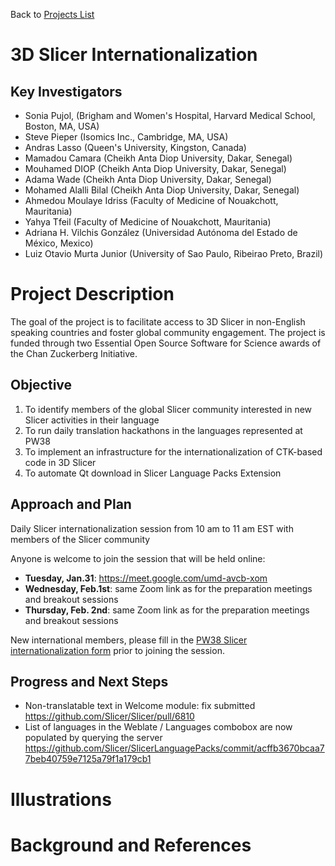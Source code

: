 Back to [Projects List](../../README.md#ProjectsList)

# 3D Slicer Internationalization

## Key Investigators

- Sonia Pujol, (Brigham and Women's Hospital, Harvard Medical School, Boston, MA, USA) 
- Steve Pieper (Isomics Inc., Cambridge, MA, USA) 
- Andras Lasso (Queen's University, Kingston, Canada)
- Mamadou Camara (Cheikh Anta Diop University, Dakar, Senegal)
- Mouhamed DIOP (Cheikh Anta Diop University, Dakar, Senegal)
- Adama Wade (Cheikh Anta Diop University, Dakar, Senegal)
- Mohamed Alalli Bilal (Cheikh Anta Diop University, Dakar, Senegal)
- Ahmedou Moulaye Idriss (Faculty of Medicine of Nouakchott, Mauritania)
- Yahya Tfeil (Faculty of Medicine of Nouakchott, Mauritania)
- Adriana H. Vilchis González (Universidad Autónoma del Estado de México, Mexico)
- Luiz Otavio Murta Junior (University of Sao Paulo, Ribeirao Preto, Brazil)

# Project Description

The goal of the project is to facilitate access to 3D Slicer in non-English speaking countries and foster global community engagement. 
The project is funded through two Essential Open Source Software for Science awards of the Chan Zuckerberg Initiative. 

## Objective

<!-- Describe here WHAT you would like to achieve (what you will have as end result). -->

1. To identify members of the global Slicer community interested in new Slicer activities in their language 
2. To run daily translation hackathons in the languages represented at PW38
3. To implement an infrastructure for the internationalization of CTK-based code in 3D Slicer
4. To automate Qt download in Slicer Language Packs Extension

## Approach and Plan

<!-- Describe here HOW you would like to achieve the objectives stated above. -->

 Daily Slicer internationalization session from 10 am to 11 am EST with members of the Slicer community
 
 Anyone is welcome to join the session that will be held online: 
 
 * **Tuesday, Jan.31**: https://meet.google.com/umd-avcb-xom
 * **Wednesday, Feb.1st**: same Zoom link as for the preparation meetings and breakout sessions
 * **Thursday, Feb. 2nd**: same Zoom link as for the preparation meetings and breakout sessions
 
 New international members, please fill in the [PW38 Slicer internationalization form](https://forms.gle/iinkdKvN4ZG2vv2o6) prior to joining the session.

## Progress and Next Steps

<!-- Update this section as you make progress, describing of what you have ACTUALLY DONE. If there are specific steps that you could not complete then you can describe them here, too. -->

- Non-translatable text in Welcome module: fix submitted <https://github.com/Slicer/Slicer/pull/6810>
- List of languages in the Weblate / Languages combobox are now populated by querying the server <https://github.com/Slicer/SlicerLanguagePacks/commit/acffb3670bcaa77beb40759e7125a79f1a179cb1>


# Illustrations

<!-- Add pictures and links to videos that demonstrate what has been accomplished.
![Examples of localization of the Volumes module to French, Chinese and Japanese](SlicerInternationalization.png)

-->

# Background and References

<!-- If you developed any software, include link to the source code repository. If possible, also add links to sample data, and to any relevant publications. -->
